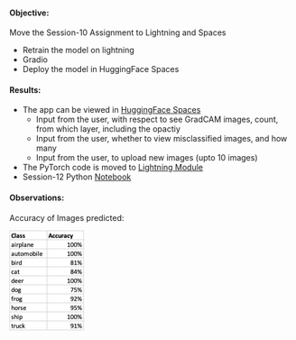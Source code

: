 #### Objective: 
Move the Session-10 Assignment to Lightning and Spaces

- Retrain the model on lightning
- Gradio
- Deploy the model in HuggingFace Spaces


#### Results:

- The app can be viewed in [HuggingFace Spaces](https://huggingface.co/spaces/bala1802/ERA_Session12)
    * Input from the user, with respect to see GradCAM images, count, from which layer, including the opactiy
    * Input from the user, whether to view misclassified images, and how many
    * Input from the user, to upload new images (upto 10 images)
- The PyTorch code is moved to [Lightning Module](https://github.com/bala1802/lightning_module)
- Session-12 Python [Notebook](https://github.com/bala1802/ERA-Session-12/blob/main/Session12.ipynb)

#### Observations:

Accuracy of Images predicted:

![Alt text](image.png)